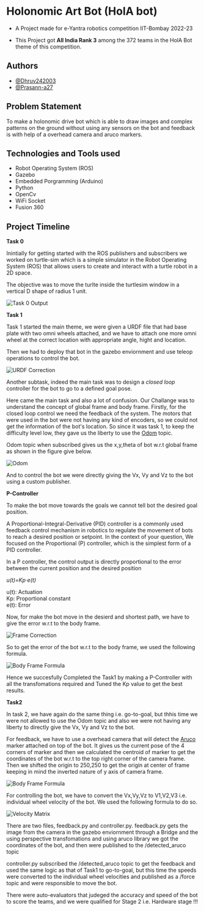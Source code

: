
# Holonomic Art Bot (HolA bot)
 
- A Project made for e-Yantra robotics competition IIT-Bombay 
2022-23

- This Project got **All India Rank 3** among the 372 teams in the HolA Bot theme of this competition.





## Authors
- [@Dhruv242003](https://www.github.com/Dhruv242003)
- [@Prasann-a27](https://www.github.com/Prasann-a27)


## Problem Statement

To make a holonomic drive bot which is able to draw images and complex patterns on the ground without using any sensors on the bot and feedback is with help of a overhead camera and aruco markers.
## Technologies and Tools used
   - Robot Operating System (ROS)
   - Gazebo
   - Embedded Porgramming (Arduino)
   - Python
   - OpenCv
   - WiFi Socket
   - Fusion 360


## Project Timeline

 **Task 0**

Inintially for getting started with the ROS publishers and subscribers we worked on turtle-sim which is a simple simulator in the Robot Operating System (ROS) that allows users to create and interact with a turtle robot in a 2D space. 

The objective was to move the turlte inside the turtlesim window in a vertical D shape of radius 1 unit.

![Task 0 Output](https://i.pinimg.com/originals/46/0e/87/460e8702d22cc369088ab4091a77c4a0.jpg)

**Task 1**

Task 1 started the main theme, we were given a URDF file that had base plate with two omni wheels attached, and we have to attach one more omni wheel at the correct location with appropriate angle, hight and location.

Then we had to deploy that bot in the gazebo enviornment and use teleop operations to control the bot.


![URDF Correction ](https://i.pinimg.com/originals/3c/83/ca/3c83ca07587919bf0b1e774a2fda057e.jpg)


Another subtask, indeed the main task was to design a *closed loop* controller for the bot to go to a defined goal pose.

Here came the main task and also a lot of confusion. Our Challange was to understand the concept of global frame and body frame. Firstly, for the closed loop control we need the feedback of the system. The motors that were used in the bot were not having any kind of encoders, so we could not get the information of the bot's location. So since it was task 1, to keep the difficulty level low, they gave us the liberty to use the [Odom](https://wiki.ros.org/navigation/Tutorials/RobotSetup/Odom) topic. 

Odom topic when subscribed gives us the x,y,theta of bot w.r.t global frame as shown in the figure give below. 

![Odom ](https://blog.hadabot.com/images/hadabot_unicycle_diagram_01.jpg)


And to control the bot we were directly giving the Vx, Vy and Vz to the bot using a custom publisher.

**P-Controller**

To make the bot move towards the goals we cannot tell bot the desired goal position. 

A Proportional-Integral-Derivative (PID) controller is a commonly used feedback control mechanism in robotics to regulate the movement of bots to reach a desired position or setpoint. In the context of your question, We focused on the Proportional (P) controller, which is the simplest form of a PID controller.

In a P controller, the control output is directly proportional to the error between the current position and the desired position

*u(t)=Kp⋅e(t)*

u(t): Actuation  
Kp: Proportional constant  
e(t): Error

Now, for make the bot move in the desierd and shortest path, we have to give the error w.r.t to the body frame.

![Frame Correction](https://i.pinimg.com/originals/c3/19/de/c319de153b1f60926e526496428c7c5d.png)

So to get the error of the bot w.r.t to the body frame, we used the following formula.


![Body Frame Formula ](https://i.pinimg.com/originals/6e/2e/c9/6e2ec94a84e5c91b8f2a05e4551d5304.png )


Hence we succesfully Completed the Task1 by making a P-Controller with all the transfomations required and Tuned the Kp value to get the best results.



**Task2**

In task 2, we have again do the same thing i.e. go-to-goal, but thhis time we were not allowed to use the Odom topic and also we were not having any liberty to directly give the Vx, Vy and Vz to the bot.

For feedback, we have to use a overhead camera that will detect the [Aruco](https://docs.opencv.org/4.x/d5/dae/tutorial_aruco_detection.html) marker attached on top of the bot. 
It gives us the current pose of the 4 corners of marker and then we calculated the centroid of marker to get the coordinates of the bot w.r.t to the top right corner of the camera frame. Then we shifted the origin to 250,250 to get the origin at center of frame keeping in mind the inverted nature of y axis of camera frame.

![Body Frame Formula ](https://docs.opencv.org/4.x/singlemarkersdetection.jpg)

For controlling the bot, we have to convert the Vx,Vy,Vz to V1,V2,V3 i.e. individual wheel velocity of the bot. We used the following formula to do so.


![Velocity Matrix](https://i.ytimg.com/vi/NcOT9hOsceE/maxresdefault.jpg)


There are two files, feedback.py and controller.py.
feedback.py gets the image from the camera in the gazebo enviornment through a Bridge and the using perspective transfomations and using aruco library we got the coordinates of the bot, and then were published to the /detected_aruco topic

controller.py subscribed the /detected_aruco topic to get the feedback and used the same logic as that of Task1 to go-to-goal, but this time the speeds were converted to the individual wheel velocities and published as a /force topic and were responsible to move the bot.

There were auto-evaluators that judeged the accuracy and speed of the bot to score the teams, and we were qualified for Stage 2 i.e. Hardware stage !!!




